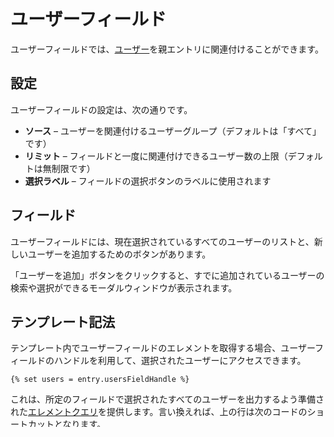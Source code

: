 ユーザーフィールド
============

ユーザーフィールドでは、[ユーザー](users.md)を親エントリに関連付けることができます。

## 設定

ユーザーフィールドの設定は、次の通りです。

* **ソース** – ユーザーを関連付けるユーザーグループ（デフォルトは「すべて」です）
* **リミット** – フィールドと一度に関連付けできるユーザー数の上限（デフォルトは無制限です）
* **選択ラベル** – フィールドの選択ボタンのラベルに使用されます

## フィールド

ユーザーフィールドには、現在選択されているすべてのユーザーのリストと、新しいユーザーを追加するためのボタンがあります。

「ユーザーを追加」ボタンをクリックすると、すでに追加されているユーザーの検索や選択ができるモーダルウィンドウが表示されます。

## テンプレート記法

テンプレート内でユーザーフィールドのエレメントを取得する場合、ユーザーフィールドのハンドルを利用して、選択されたユーザーにアクセスできます。

```twig
{% set users = entry.usersFieldHandle %}
```

これは、所定のフィールドで選択されたすべてのユーザーを出力するよう準備された[エレメントクエリ](element-queries.md)を提供します。言い換えれば、上の行は次のコードのショートカットとなります。

```twig
{% craft.users({
 relatedTo: { sourceElement: entry, field: "usersFieldHandle" },
 orderBy:"sortOrder",
 limit:null
}) %}
```

（`relatedTo` パラメータの詳細は、[リレーション](relations.md)を見てください。）

### 実例

ユーザーフィールドに選択されたユーザーがあるかどうかを調べるには、`length` フィルタを利用します。

```twig
{% if entry.usersFieldHandle|length %}
 ...
{% endif %}
```

選択されたユーザーをループするには

```twig
{% for user in entry.usersFieldHandle.all() %}
 ...
{% endfor %}
```

常に「`entry.usersFieldHandle`」を記述するよりもむしろ、一度呼び出して別の変数にセットしましょう。

```twig
{% set users = entry.usersFieldHandle %}

{% if users|length %}

 <h3>Some great users</h3>
 {% for user in users %}
 ...
 {% endfor %}

{% endif %}
```

ElementCriteriaModel オブジェクトにパラメータを追加することもできます。

```twig
{% set authors = entry.usersFieldHandle.group('authors') %}
```

意図的にユーザーフィールドへ1つだけセットしている場合でも、ユーザーフィールドを呼び出すと、選択されたユーザーではなく、同じ ElementCriteriaModel が提供されることを覚えておいてください。選択された最初の（1つだけの）ユーザーを取得するには、`one()` を利用します。

```twig
{% set user = entry.myUsersField.one() %}

{% if user %}
 ...
{% endif %}
```

### 関連項目

* [エレメントクエリ](element-queries.md)
* [ユーザーのクエリパラメータ](element-query-params/user-query-params.md)
* [craft\elements\User](https://docs.craftcms.com/api/v3/craft-elements-user.html)
* [リレーション](relations.md)

